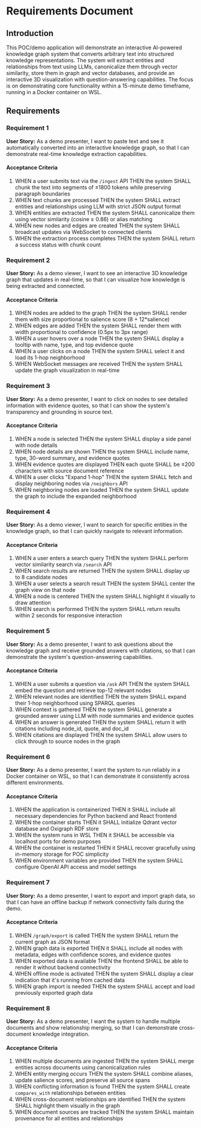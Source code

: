 # Requirements Document

## Introduction

This POC/demo application will demonstrate an interactive AI-powered knowledge graph system that converts arbitrary text into structured knowledge representations. The system will extract entities and relationships from text using LLMs, canonicalize them through vector similarity, store them in graph and vector databases, and provide an interactive 3D visualization with question-answering capabilities. The focus is on demonstrating core functionality within a 15-minute demo timeframe, running in a Docker container on WSL.

## Requirements

### Requirement 1

**User Story:** As a demo presenter, I want to paste text and see it automatically converted into an interactive knowledge graph, so that I can demonstrate real-time knowledge extraction capabilities.

#### Acceptance Criteria

1. WHEN a user submits text via the `/ingest` API THEN the system SHALL chunk the text into segments of ≤1800 tokens while preserving paragraph boundaries
2. WHEN text chunks are processed THEN the system SHALL extract entities and relationships using LLM with strict JSON output format
3. WHEN entities are extracted THEN the system SHALL canonicalize them using vector similarity (cosine ≥ 0.86) or alias matching
4. WHEN new nodes and edges are created THEN the system SHALL broadcast updates via WebSocket to connected clients
5. WHEN the extraction process completes THEN the system SHALL return a success status with chunk count

### Requirement 2

**User Story:** As a demo viewer, I want to see an interactive 3D knowledge graph that updates in real-time, so that I can visualize how knowledge is being extracted and connected.

#### Acceptance Criteria

1. WHEN nodes are added to the graph THEN the system SHALL render them with size proportional to salience score (8 + 12*salience)
2. WHEN edges are added THEN the system SHALL render them with width proportional to confidence (0.5px to 3px range)
3. WHEN a user hovers over a node THEN the system SHALL display a tooltip with name, type, and top evidence quote
4. WHEN a user clicks on a node THEN the system SHALL select it and load its 1-hop neighborhood
5. WHEN WebSocket messages are received THEN the system SHALL update the graph visualization in real-time

### Requirement 3

**User Story:** As a demo presenter, I want to click on nodes to see detailed information with evidence quotes, so that I can show the system's transparency and grounding in source text.

#### Acceptance Criteria

1. WHEN a node is selected THEN the system SHALL display a side panel with node details
2. WHEN node details are shown THEN the system SHALL include name, type, 30-word summary, and evidence quotes
3. WHEN evidence quotes are displayed THEN each quote SHALL be ≤200 characters with source document reference
4. WHEN a user clicks "Expand 1-hop" THEN the system SHALL fetch and display neighboring nodes via `/neighbors` API
5. WHEN neighboring nodes are loaded THEN the system SHALL update the graph to include the expanded neighborhood

### Requirement 4

**User Story:** As a demo viewer, I want to search for specific entities in the knowledge graph, so that I can quickly navigate to relevant information.

#### Acceptance Criteria

1. WHEN a user enters a search query THEN the system SHALL perform vector similarity search via `/search` API
2. WHEN search results are returned THEN the system SHALL display up to 8 candidate nodes
3. WHEN a user selects a search result THEN the system SHALL center the graph view on that node
4. WHEN a node is centered THEN the system SHALL highlight it visually to draw attention
5. WHEN search is performed THEN the system SHALL return results within 2 seconds for responsive interaction

### Requirement 5

**User Story:** As a demo presenter, I want to ask questions about the knowledge graph and receive grounded answers with citations, so that I can demonstrate the system's question-answering capabilities.

#### Acceptance Criteria

1. WHEN a user submits a question via `/ask` API THEN the system SHALL embed the question and retrieve top-12 relevant nodes
2. WHEN relevant nodes are identified THEN the system SHALL expand their 1-hop neighborhood using SPARQL queries
3. WHEN context is gathered THEN the system SHALL generate a grounded answer using LLM with node summaries and evidence quotes
4. WHEN an answer is generated THEN the system SHALL return it with citations including node_id, quote, and doc_id
5. WHEN citations are displayed THEN the system SHALL allow users to click through to source nodes in the graph

### Requirement 6

**User Story:** As a demo presenter, I want the system to run reliably in a Docker container on WSL, so that I can demonstrate it consistently across different environments.

#### Acceptance Criteria

1. WHEN the application is containerized THEN it SHALL include all necessary dependencies for Python backend and React frontend
2. WHEN the container starts THEN it SHALL initialize Qdrant vector database and Oxigraph RDF store
3. WHEN the system runs in WSL THEN it SHALL be accessible via localhost ports for demo purposes
4. WHEN the container is restarted THEN it SHALL recover gracefully using in-memory storage for POC simplicity
5. WHEN environment variables are provided THEN the system SHALL configure OpenAI API access and model settings

### Requirement 7

**User Story:** As a demo presenter, I want to export and import graph data, so that I can have an offline backup if network connectivity fails during the demo.

#### Acceptance Criteria

1. WHEN `/graph/export` is called THEN the system SHALL return the current graph as JSON format
2. WHEN graph data is exported THEN it SHALL include all nodes with metadata, edges with confidence scores, and evidence quotes
3. WHEN exported data is available THEN the frontend SHALL be able to render it without backend connectivity
4. WHEN offline mode is activated THEN the system SHALL display a clear indication that it's running from cached data
5. WHEN graph import is needed THEN the system SHALL accept and load previously exported graph data

### Requirement 8

**User Story:** As a demo presenter, I want the system to handle multiple documents and show relationship merging, so that I can demonstrate cross-document knowledge integration.

#### Acceptance Criteria

1. WHEN multiple documents are ingested THEN the system SHALL merge entities across documents using canonicalization rules
2. WHEN entity merging occurs THEN the system SHALL combine aliases, update salience scores, and preserve all source spans
3. WHEN conflicting information is found THEN the system SHALL create `compares_with` relationships between entities
4. WHEN cross-document relationships are identified THEN the system SHALL highlight them visually in the graph
5. WHEN document sources are tracked THEN the system SHALL maintain provenance for all entities and relationships